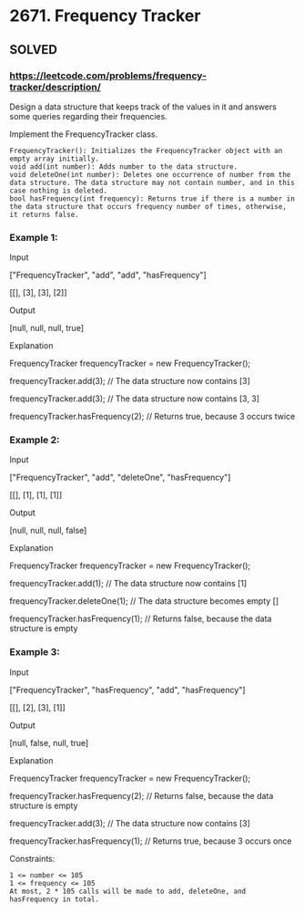 # 2671. Frequency Tracker

## SOLVED


### https://leetcode.com/problems/frequency-tracker/description/


Design a data structure that keeps track of the values in it and answers some queries regarding their frequencies.

Implement the FrequencyTracker class.

    FrequencyTracker(): Initializes the FrequencyTracker object with an empty array initially.
    void add(int number): Adds number to the data structure.
    void deleteOne(int number): Deletes one occurrence of number from the data structure. The data structure may not contain number, and in this case nothing is deleted.
    bool hasFrequency(int frequency): Returns true if there is a number in the data structure that occurs frequency number of times, otherwise, it returns false.



### Example 1:

Input

["FrequencyTracker", "add", "add", "hasFrequency"]

[[], [3], [3], [2]]

Output

[null, null, null, true]

Explanation

FrequencyTracker frequencyTracker = new FrequencyTracker();

frequencyTracker.add(3); // The data structure now contains [3]

frequencyTracker.add(3); // The data structure now contains [3, 3]

frequencyTracker.hasFrequency(2); // Returns true, because 3 occurs twice

### Example 2:

Input

["FrequencyTracker", "add", "deleteOne", "hasFrequency"]

[[], [1], [1], [1]]

Output

[null, null, null, false]

Explanation

FrequencyTracker frequencyTracker = new FrequencyTracker();

frequencyTracker.add(1); // The data structure now contains [1]

frequencyTracker.deleteOne(1); // The data structure becomes empty []

frequencyTracker.hasFrequency(1); // Returns false, because the data structure is empty

### Example 3:

Input

["FrequencyTracker", "hasFrequency", "add", "hasFrequency"]

[[], [2], [3], [1]]

Output

[null, false, null, true]

Explanation

FrequencyTracker frequencyTracker = new FrequencyTracker();

frequencyTracker.hasFrequency(2); // Returns false, because the data structure is empty

frequencyTracker.add(3); // The data structure now contains [3]

frequencyTracker.hasFrequency(1); // Returns true, because 3 occurs once



Constraints:

    1 <= number <= 105
    1 <= frequency <= 105
    At most, 2 * 105 calls will be made to add, deleteOne, and hasFrequency in total.

